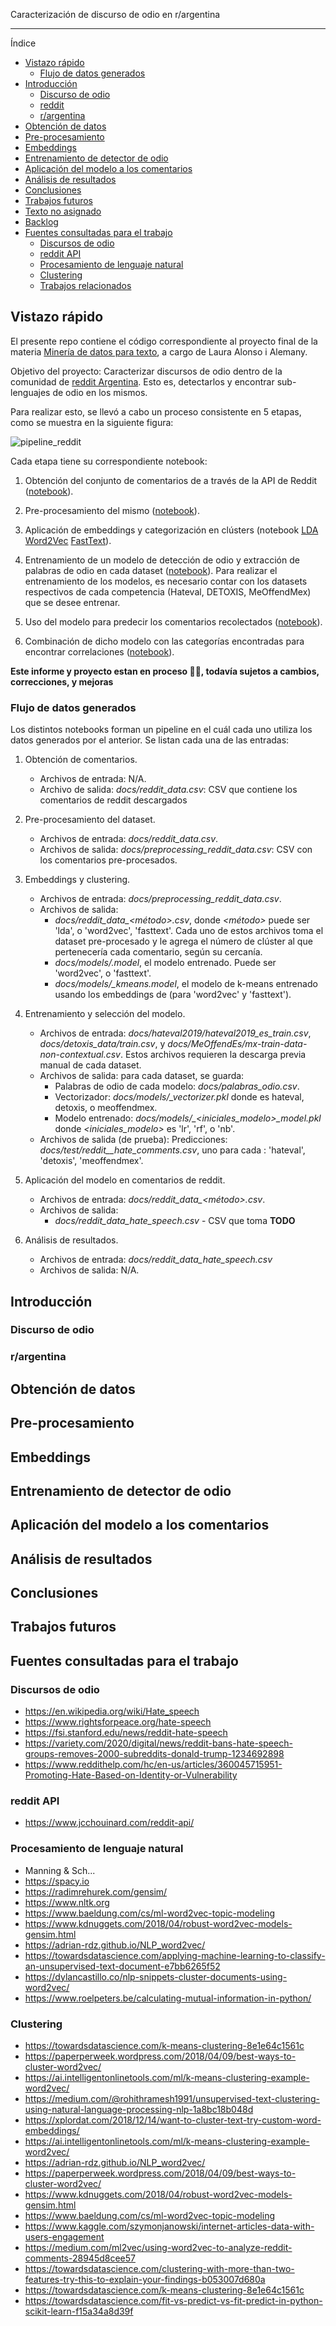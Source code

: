 Caracterización de discurso de odio en r/argentina

---

Índice
- [Vistazo rápido](#vistazo-rápido)
  - [Flujo de datos generados](#flujo-de-datos-generados)
- [Introducción](#introducción)
  - [Discurso de odio](#discurso-de-odio)
  - [reddit](#reddit)
  - [r/argentina](#rargentina)
- [Obtención de datos](#obtención-de-datos)
- [Pre-procesamiento](#pre-procesamiento)
- [Embeddings](#embeddings)
- [Entrenamiento de detector de odio](#entrenamiento-de-detector-de-odio)
- [Aplicación del modelo a los comentarios](#aplicación-del-modelo-a-los-comentarios)
- [Análisis de resultados](#análisis-de-resultados)
- [Conclusiones](#conclusiones)
- [Trabajos futuros](#trabajos-futuros)
- [Texto no asignado](#texto-no-asignado)
- [Backlog](#backlog)
- [Fuentes consultadas para el trabajo](#fuentes-consultadas-para-el-trabajo)
  - [Discursos de odio](#discursos-de-odio)
  - [reddit API](#reddit-api)
  - [Procesamiento de lenguaje natural](#procesamiento-de-lenguaje-natural)
  - [Clustering](#clustering)
  - [Trabajos relacionados](#trabajos-relacionados)


## Vistazo rápido

El presente repo contiene el código correspondiente al proyecto final de la materia [Minería de datos para texto](https://sites.google.com/unc.edu.ar/textmining2021/), a cargo de Laura Alonso i Alemany.

Objetivo del proyecto: Caracterizar discursos de odio dentro de la comunidad de [reddit Argentina](https://reddit.com/r/argentina). Esto es, detectarlos y encontrar sub-lenguajes de odio en los mismos.

Para realizar esto, se llevó a cabo un proceso consistente en 5 etapas, como se muestra en la siguiente figura:

![pipeline_reddit](/misc/workflow.drawio.png)


Cada etapa tiene su correspondiente notebook:

1. Obtención del conjunto de comentarios de a través de la API de Reddit ([notebook](https://github.com/PerseoSoft/redditHateSpeech/blob/main/src/1_pipeline_download_reddit_comments.ipynb)).
   
2. Pre-procesamiento del mismo ([notebook](https://github.com/PerseoSoft/redditHateSpeech/blob/main/src/2_pipeline_preprocessing.ipynb)).

3. Aplicación de embeddings y categorización en clústers (notebook [LDA](https://github.com/PerseoSoft/redditHateSpeech/blob/main/src/3a_pipeline_lda.ipynb) [Word2Vec](https://github.com/PerseoSoft/redditHateSpeech/blob/main/src/3b_pipeline_embedding_word2vec.ipynb) [FastText](https://github.com/PerseoSoft/redditHateSpeech/blob/main/src/3c_pipeline_embedding_fasttext.ipynb)).

4. Entrenamiento de un modelo de detección de odio y extracción de palabras de odio en cada dataset ([notebook](https://github.com/PerseoSoft/redditHateSpeech/blob/main/src/4_detect_hate_speech.ipynb)).
Para realizar el entrenamiento de los modelos, es necesario contar con los datasets respectivos de cada competencia (Hateval, DETOXIS, MeOffendMex) que se desee entrenar.

5. Uso del modelo para predecir los comentarios recolectados ([notebook](https://github.com/PerseoSoft/redditHateSpeech/blob/main/src/5_pipeline_hate_speech.ipynb)).

6. Combinación de dicho modelo con las categorías encontradas para encontrar correlaciones ([notebook](https://github.com/PerseoSoft/redditHateSpeech/blob/main/src/6_pipeline_result.ipynb)).

**Este informe y proyecto estan en proceso 🚧🔨, todavía sujetos a cambios, correcciones, y mejoras**


### Flujo de datos generados

Los distintos notebooks forman un pipeline en el cuál cada uno utiliza los datos generados por el anterior. Se listan cada una de las entradas:

1. Obtención de comentarios. 
    - Archivos de entrada: N/A. 
    - Archivo de salida: *docs/reddit_data.csv*: CSV que contiene los comentarios de reddit descargados

2. Pre-procesamiento del dataset.
    - Archivos de entrada: *docs/reddit_data.csv*.
    - Archivos de salida: *docs/preprocessing_reddit_data.csv*: CSV con los comentarios pre-procesados.
   

3. Embeddings y clustering.
    - Archivos de entrada: *docs/preprocessing_reddit_data.csv*.
    - Archivos de salida: 
      - *docs/reddit_data_<método>.csv*, donde *<método>* puede ser 'lda', o 'word2vec', 'fasttext'. Cada uno de estos archivos toma el dataset pre-procesado y le agrega el número de clúster al que pertenecería cada comentario, según su cercanía.
      - *docs/models/<model>.model*, el modelo entrenado. Puede ser 'word2vec', o 'fasttext'. 
      - *docs/models/<model>_kmeans.model*, el modelo de k-means entrenado usando los embeddings de <model> (para 'word2vec' y 'fasttext').


4. Entrenamiento y selección del modelo.
   - Archivos de entrada: *docs/hateval2019/hateval2019_es_train.csv*, *docs/detoxis_data/train.csv*, y *docs/MeOffendEs/mx-train-data-non-contextual.csv*. Estos archivos requieren la descarga previa manual de cada dataset.
   - Archivos de salida: para cada dataset, se guarda:
     - Palabras de odio de cada modelo: *docs/palabras_odio.csv*.
     - Vectorizador: *docs/models/<dataset>_vectorizer.pkl* donde *<dataset>* es hateval, detoxis, o meoffendmex.
     - Modelo entrenado: *docs/models/<dataset>_<iniciales_modelo>_model.pkl* donde *<iniciales_modelo>* es 'lr', 'rf', o 'nb'.
   - Archivos de salida (de prueba): Predicciones: *docs/test/reddit_<dataset>_hate_comments.csv*, uno para cada <dataset>: 'hateval', 'detoxis', 'meoffendmex'.
   
5. Aplicación del modelo en comentarios de reddit. 
   - Archivos de entrada: *docs/reddit_data_<método>.csv*.
   - Archivos de salida:
     - *docs/reddit_data_hate_speech.csv* - CSV que toma  **TODO**
6. Análisis de resultados.
   - Archivos de entrada: *docs/reddit_data_hate_speech.csv*
   - Archivos de salida: N/A.
## Introducción

### Discurso de odio
### r/argentina

## Obtención de datos

## Pre-procesamiento

## Embeddings

## Entrenamiento de detector de odio

## Aplicación del modelo a los comentarios

## Análisis de resultados


## Conclusiones

## Trabajos futuros
## Fuentes consultadas para el trabajo


### Discursos de odio

- https://en.wikipedia.org/wiki/Hate_speech
- https://www.rightsforpeace.org/hate-speech
- https://fsi.stanford.edu/news/reddit-hate-speech
- https://variety.com/2020/digital/news/reddit-bans-hate-speech-groups-removes-2000-subreddits-donald-trump-1234692898
- https://www.reddithelp.com/hc/en-us/articles/360045715951-Promoting-Hate-Based-on-Identity-or-Vulnerability

### reddit API

- https://www.jcchouinard.com/reddit-api/


### Procesamiento de lenguaje natural

- Manning & Sch...
- https://spacy.io
- https://radimrehurek.com/gensim/
- https://www.nltk.org
- https://www.baeldung.com/cs/ml-word2vec-topic-modeling
- https://www.kdnuggets.com/2018/04/robust-word2vec-models-gensim.html
- https://adrian-rdz.github.io/NLP_word2vec/
- https://towardsdatascience.com/applying-machine-learning-to-classify-an-unsupervised-text-document-e7bb6265f52
- https://dylancastillo.co/nlp-snippets-cluster-documents-using-word2vec/
- https://www.roelpeters.be/calculating-mutual-information-in-python/

### Clustering

- https://towardsdatascience.com/k-means-clustering-8e1e64c1561c
- https://paperperweek.wordpress.com/2018/04/09/best-ways-to-cluster-word2vec/
- https://ai.intelligentonlinetools.com/ml/k-means-clustering-example-word2vec/
- https://medium.com/@rohithramesh1991/unsupervised-text-clustering-using-natural-language-processing-nlp-1a8bc18b048d
- https://xplordat.com/2018/12/14/want-to-cluster-text-try-custom-word-embeddings/
- https://ai.intelligentonlinetools.com/ml/k-means-clustering-example-word2vec/
- https://adrian-rdz.github.io/NLP_word2vec/
- https://paperperweek.wordpress.com/2018/04/09/best-ways-to-cluster-word2vec/
- https://www.kdnuggets.com/2018/04/robust-word2vec-models-gensim.html
- https://www.baeldung.com/cs/ml-word2vec-topic-modeling
- https://www.kaggle.com/szymonjanowski/internet-articles-data-with-users-engagement
- https://medium.com/ml2vec/using-word2vec-to-analyze-reddit-comments-28945d8cee57
- https://towardsdatascience.com/clustering-with-more-than-two-features-try-this-to-explain-your-findings-b053007d680a
- https://towardsdatascience.com/k-means-clustering-8e1e64c1561c
- https://towardsdatascience.com/fit-vs-predict-vs-fit-predict-in-python-scikit-learn-f15a34a8d39f